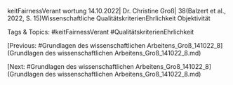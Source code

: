 keitFairnessVerant 
wortung
14.10.2022| Dr. Christine Groß| 38(Balzert et al., 2022, S. 15)Wissenschaftliche 
QualitätskriterienEhrlichkeit
Objektivität

   Tags & Topics:
   #keitFairnessVerant
   #QualitätskriterienEhrlichkeit

[Previous: #Grundlagen des wissenschaftlichen Arbeitens_Groß_141022_8](Grundlagen des wissenschaftlichen Arbeitens_Groß_141022_8.md)

[Next: #Grundlagen des wissenschaftlichen Arbeitens_Groß_141022_8](Grundlagen des wissenschaftlichen Arbeitens_Groß_141022_8.md)
